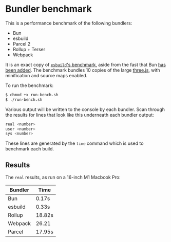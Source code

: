 # Bundler benchmark

This is a performance benchmark of the following bundlers:

- Bun
- esbuild
- Parcel 2
- Rollup + Terser
- Webpack

It is an exact copy of [`esbuild`'s benchmark](https://github.com/evanw/esbuild/blob/main/Makefile), aside from the fast that Bun [has been added](https://github.com/colinhacks/esbuild/commit/1b928b7981aa7edfadf77fcf8931bb8d6f38cd96). The benchmark bundles 10 copies of the large [three.js](https://threejs.org/), with minification and source maps enabled.

To run the benchmark:

```sh
$ chmod +x run-bench.sh
$ ./run-bench.sh
```

Various output will be written to the console by each bundler. Scan through the results for lines that look like this underneath each bundler output:

```sh
real <number>
user <number>
sys <number>
```

These lines are generated by the `time` command which is used to benchmark each build.

## Results

The `real` results, as run on a 16-inch M1 Macbook Pro:

| Bundler | Time   |
| ------- | ------ |
| Bun     | 0.17s  |
| esbuild | 0.33s  |
| Rollup  | 18.82s |
| Webpack | 26.21  |
| Parcel  | 17.95s |

